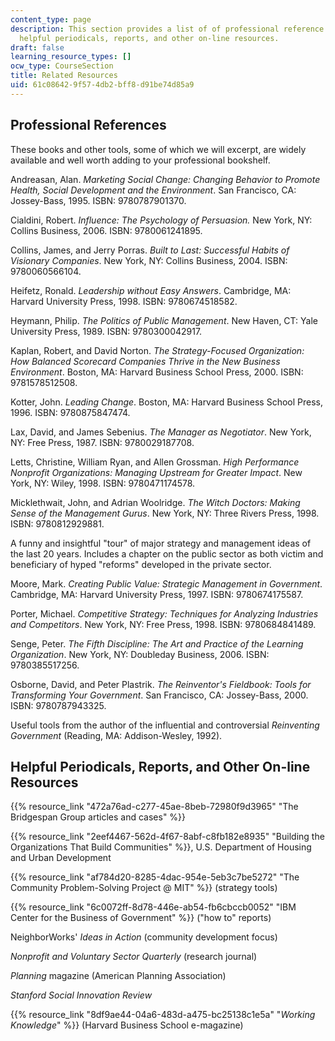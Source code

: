 ```yaml
---
content_type: page
description: This section provides a list of of professional reference books and also
  helpful periodicals, reports, and other on-line resources.
draft: false
learning_resource_types: []
ocw_type: CourseSection
title: Related Resources
uid: 61c08642-9f57-4db2-bff8-d91be74d85a9
---
```

## Professional References

These books and other tools, some of which we will excerpt, are widely available and well worth adding to your professional bookshelf.

Andreasan, Alan. *Marketing Social Change: Changing Behavior to Promote Health, Social Development and the Environment*. San Francisco, CA: Jossey-Bass, 1995. ISBN: 9780787901370.

Cialdini, Robert. *Influence: The Psychology of Persuasion.* New York, NY: Collins Business, 2006. ISBN: 9780061241895.

Collins, James, and Jerry Porras. *Built to Last: Successful Habits of Visionary Companies*. New York, NY: Collins Business, 2004. ISBN: 9780060566104.

Heifetz, Ronald. *Leadership without Easy Answers*. Cambridge, MA: Harvard University Press, 1998. ISBN: 9780674518582.

Heymann, Philip. *The Politics of Public Management*. New Haven, CT: Yale University Press, 1989. ISBN: 9780300042917.

Kaplan, Robert, and David Norton. *The Strategy-Focused Organization: How Balanced Scorecard Companies Thrive in the New Business Environment*. Boston, MA: Harvard Business School Press, 2000. ISBN: 9781578512508.

Kotter, John. *Leading Change*. Boston, MA: Harvard Business School Press, 1996. ISBN: 9780875847474.

Lax, David, and James Sebenius. *The Manager as Negotiator*. New York, NY: Free Press, 1987. ISBN: 9780029187708.

Letts, Christine, William Ryan, and Allen Grossman. *High Performance Nonprofit Organizations: Managing Upstream for Greater Impact*. New York, NY: Wiley, 1998. ISBN: 9780471174578.

Micklethwait, John, and Adrian Woolridge. *The Witch Doctors: Making Sense of the Management Gurus*. New York, NY: Three Rivers Press, 1998. ISBN: 9780812929881.

A funny and insightful "tour" of major strategy and management ideas of the last 20 years. Includes a chapter on the public sector as both victim and beneficiary of hyped "reforms" developed in the private sector.

Moore, Mark. *Creating Public Value: Strategic Management in Government*. Cambridge, MA: Harvard University Press, 1997. ISBN: 9780674175587.

Porter, Michael. *Competitive Strategy: Techniques for Analyzing Industries and Competitors*. New York, NY: Free Press, 1998. ISBN: 9780684841489.

Senge, Peter. *The Fifth Discipline: The Art and Practice of the Learning Organization*. New York, NY: Doubleday Business, 2006. ISBN: 9780385517256.

Osborne, David, and Peter Plastrik. *The Reinventor's Fieldbook: Tools for Transforming Your Government*. San Francisco, CA: Jossey-Bass, 2000. ISBN: 9780787943325.

Useful tools from the author of the influential and controversial *Reinventing Government* (Reading, MA: Addison-Wesley, 1992).

## Helpful Periodicals, Reports, and Other On-line Resources

{{% resource_link "472a76ad-c277-45ae-8beb-72980f9d3965" "The Bridgespan Group articles and cases" %}}

{{% resource_link "2eef4467-562d-4f67-8abf-c8fb182e8935" "Building the Organizations That Build Communities" %}}, U.S. Department of Housing and Urban Development

{{% resource_link "af784d20-8285-4dac-954e-5eb3c7be5272" "The Community Problem-Solving Project @ MIT" %}} (strategy tools)

{{% resource_link "6c0072ff-8d78-446e-ab54-fb6cbccb0052" "IBM Center for the Business of Government" %}} ("how to" reports)

NeighborWorks' *Ideas in Action* (community development focus)

*Nonprofit and Voluntary Sector Quarterly* (research journal)

*Planning* magazine (American Planning Association)

*Stanford Social Innovation Review*

{{% resource_link "8df9ae44-04a6-483d-a475-bc25138c1e5a" "*Working Knowledge*" %}} (Harvard Business School e-magazine)